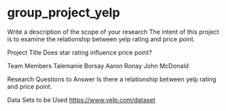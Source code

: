 # group_project_yelp

Write a description of the scope of your research
The intent of this project is to examine the relationship between yelp rating and price point.  

Project Title
Does star rating influence price point?

Team Members
Talemanie Borsay
Aaron Ronay
John McDonald



Research Questions to Answer
Is there a relationship between yelp rating and price point.

Data Sets to be Used
https://www.yelp.com/dataset